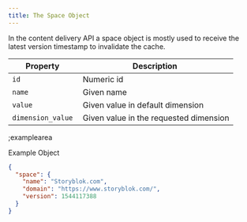 ```yaml
---
title: The Space Object
---
```


In the content delivery API a space object is mostly used to receive the latest version timestamp to invalidate the cache.

| Property            | Description          |
|---------------------|----------------------|
| `id`                | Numeric id | 
| `name`              | Given name  | 
| `value`             | Given value in default dimension | 
| `dimension_value`   | Given value in the requested dimension | 

;examplearea

Example Object

```json
{
  "space": {
    "name": "Storyblok.com",
    "domain": "https://www.storyblok.com/",
    "version": 1544117388
  }
}
```